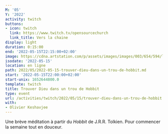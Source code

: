 ```yaml
---
M: '05'
Y: '2022'
activity: twitch
buttons:
- icon: twitch
  link: https://www.twitch.tv/opensourcechurch
  link_title: Vers la chaine
display: light
duration: 0:15:00
end: '2022-05-15T22:15:00+02:00'
image: https://cdna.artstation.com/p/assets/images/images/003/654/594/large/sam-robberechts-finalrender1.jpg
isodate: '2022-05-15'
location: en ligne
path: 2022/05/2022-05-15-trouver-dieu-dans-un-trou-de-hobbit.md
start: '2022-05-15T22:00:00+02:00'
start-unix: 1652644800.0
template: twitch
title: Trouver Dieu dans un trou de Hobbit
type: event
url: /activities/twitch/2022/05/15/trouver-dieu-dans-un-trou-de-hobbit
with:
- Olivier Keshavjee
---
```

Une brève méditation à partir du *Hobbit* de J.R.R. Tolkien. Pour commencer la semaine tout en douceur.